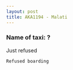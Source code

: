 ```yaml
---
layout: post
title: AKA1194 - Malati
---
```


### Name of taxi: ?

Just refused

```Refused boarding```

